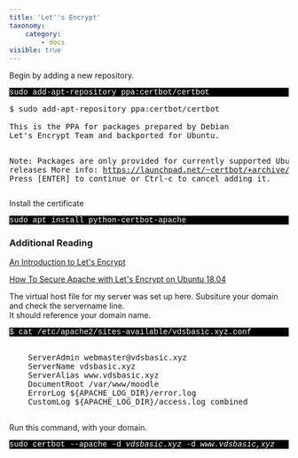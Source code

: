 ```yaml
---
title: 'Let''s Encrypt'
taxonomy:
    category:
        - docs
visible: true
---
```


<p>Begin by adding a new repository. </p>

<p style="font-family:Courier; color:white; background-color:black;">
sudo add-apt-repository ppa:certbot/certbot
</p>
 
 
    

<p><pre>$ sudo add-apt-repository ppa:certbot/certbot<br>
This is the PPA for packages prepared by Debian 
Let's Encrypt Team and backported for Ubuntu.


Note: Packages are only provided for currently supported Ubuntu releases
 More info: https://launchpad.net/~certbot/+archive/ubuntu/certbot
Press [ENTER] to continue or Ctrl-c to cancel adding it.
</pre>
  </p>
  
<p>Install the certificate </p>

 <p style="font-family:Courier; color:white; background-color:black;">
sudo apt install python-certbot-apache
</p>

<h3>Additional Reading</h3>
<p><a href="(https://www.digitalocean.com/community/tutorials/an-introduction-to-let-s-encrypt](An Introduction to Let's Encrypt">An Introduction to Let's Encrypt</a></p>

<p><a href="https://www.digitalocean.com/community/tutorials/how-to-secure-nginx-with-let-s-encrypt-on-ubuntu-18-04">How To Secure Apache with Let's Encrypt on Ubuntu 18.04</a></p>

<p>The virtual host file for my server was set up here. Subsiture your domain and check the servername line.<br>
It should reference your domain name.
</p>

<p style="font-family:Courier; color:white; background-color:black;">
$ cat /etc/apache2/sites-available/vdsbasic.xyz.conf
</p>

<pre>
<VirtualHost *:80>
    ServerAdmin webmaster@vdsbasic.xyz
    ServerName vdsbasic.xyz
    ServerAlias www.vdsbasic.xyz
    DocumentRoot /var/www/moodle
    ErrorLog ${APACHE_LOG_DIR}/error.log
    CustomLog ${APACHE_LOG_DIR}/access.log combined
</VirtualHost>
</pre>

Run this command, with your domain.
<p style="font-family:Courier; color:white; background-color:black;">
sudo certbot --apache -d <i>vdsbasic.xyz</i> -d <i>www.vdsbasic,xyz</i>
 </p> 